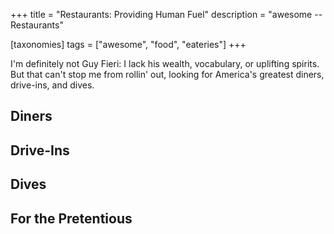 +++
title = "Restaurants: Providing Human Fuel"
description = "awesome -- Restaurants"

[taxonomies]
tags = ["awesome", "food", "eateries"]
+++

I'm definitely not Guy Fieri: I lack his wealth, vocabulary, or uplifting
spirits. But that can't stop me from rollin' out, looking for America's greatest
diners, drive-ins, and dives.

<!-- more -->

## Diners

## Drive-Ins

## Dives

## For the Pretentious
